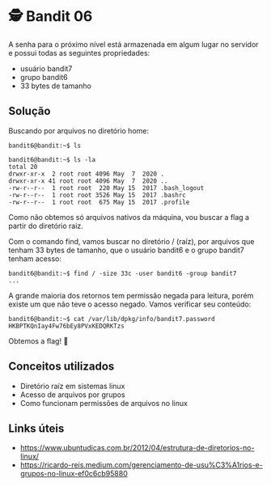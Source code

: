# 🕵️ Bandit 06

A senha para o próximo nível está armazenada em algum lugar no servidor e possui todas as seguintes propriedades:

- usuário bandit7
- grupo bandit6
- 33 bytes de tamanho

## Solução

Buscando por arquivos no diretório home:
```
bandit6@bandit:~$ ls

bandit6@bandit:~$ ls -la
total 20
drwxr-xr-x  2 root root 4096 May  7  2020 .
drwxr-xr-x 41 root root 4096 May  7  2020 ..
-rw-r--r--  1 root root  220 May 15  2017 .bash_logout
-rw-r--r--  1 root root 3526 May 15  2017 .bashrc
-rw-r--r--  1 root root  675 May 15  2017 .profile
```

Como não obtemos só arquivos nativos da máquina, vou buscar a flag a partir do diretório raiz. 

Com o comando find, vamos buscar no diretório / (raíz), por arquivos que tenham 33 bytes de tamanho, que o usuário bandit6 e o grupo bandit7 tenham acesso:
```
bandit6@bandit:~$ find / -size 33c -user bandit6 -group bandit7
...
```

A grande maioria dos retornos tem permissão negada para leitura, porém existe um que não teve o acesso negado. Vamos verificar seu conteúdo:
```
bandit6@bandit:~$ cat /var/lib/dpkg/info/bandit7.password
HKBPTKQnIay4Fw76bEy8PVxKEDQRKTzs
```

Obtemos a flag! 🥷

## Conceitos utilizados

- Diretório raíz em sistemas linux
- Acesso de arquivos por grupos
- Como funcionam permissões de arquivos no linux

## Links úteis

- https://www.ubuntudicas.com.br/2012/04/estrutura-de-diretorios-no-linux/
- https://ricardo-reis.medium.com/gerenciamento-de-usu%C3%A1rios-e-grupos-no-linux-ef0c6cb95880

